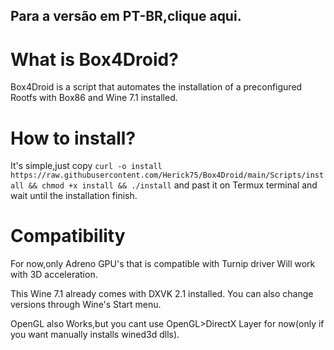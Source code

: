 ## Para a versão em PT-BR,clique aqui.
# What is Box4Droid?

Box4Droid is a script that automates the installation of a preconfigured Rootfs with Box86 and Wine 7.1 installed.

# How to install?

It's simple,just copy `curl -o install https://raw.githubusercontent.com/Herick75/Box4Droid/main/Scripts/install && chmod +x install && ./install`
and past it on Termux terminal and wait until the installation finish.

# Compatibility

For now,only Adreno GPU's that is compatible with
Turnip driver Will work with 3D acceleration.

This Wine 7.1 already comes with DXVK 2.1 installed. You can also change versions through Wine's Start menu.

OpenGL also Works,but you cant use OpenGL>DirectX
Layer for now(only if you want manually installs
wined3d dlls).
